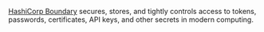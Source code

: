 [HashiCorp Boundary](https://www.boundaryproject.io) secures, stores, and tightly controls access to tokens, passwords, certificates, API keys, and other secrets in modern computing.
